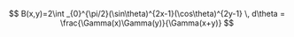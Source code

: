 $$
B(x,y)=2\int _{0}^{\pi/2}(\sin\theta)^{2x-1}(\cos\theta)^{2y-1} \, d\theta =  \frac{\Gamma(x)\Gamma(y)}{\Gamma(x+y)}
$$



